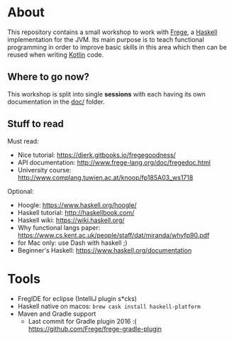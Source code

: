 # About

This repository contains a small workshop to work with [Frege](https://github.com/Frege/frege), a [Haskell](https://haskell-lang.org/) implementation for the JVM. Its main purpose is to teach functional programming in order to improve basic skills in this area which then can be reused when writing [Kotlin](https://kotlinlang.org/) code.

## Where to go now?

This workshop is split into single **sessions** with each having its own documentation in the [doc/](https://github.com/christophpickl/JohnFrege/tree/master/doc) folder.

## Stuff to read

Must read:

* Nice tutorial: https://dierk.gitbooks.io/fregegoodness/
* API documentation: http://www.frege-lang.org/doc/fregedoc.html
* University course: http://www.complang.tuwien.ac.at/knoop/fp185A03_ws1718

Optional:

* Hoogle: https://www.haskell.org/hoogle/
* Haskell tutorial: http://haskellbook.com/
* Haskell wiki: https://wiki.haskell.org/
* Why functional langs paper: https://www.cs.kent.ac.uk/people/staff/dat/miranda/whyfp90.pdf
* for Mac only: use Dash with haskell ;)
* Beginner's Haskell: https://www.haskell.org/documentation

# Tools

* FregIDE for eclipse (IntelliJ plugin s*cks)
* Haskell native on macos: `brew cask install haskell-platform`
* Maven and Gradle support
	* Last commit for Gradle plugin 2016 :( https://github.com/Frege/frege-gradle-plugin
